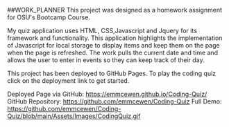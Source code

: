 ##WORK_PLANNER
This project was designed as a homework assignment for OSU's Bootcamp Course.

My quiz application uses HTML, CSS,Javascript and Jquery for its framework and functionality. This application highlights the implementation of Javascript for local storage to display items and keep them on the page when the page is refreshed. The work pulls the current date and time and allows the user to enter in events so they can keep track of their day. 

This project has been deployed to GitHub Pages. To play the coding quiz click on the deployment link to get started.

Deployed Page via GitHub: https://emmcewen.github.io/Coding-Quiz/ GitHub Repository: https://github.com/emmcewen/Coding-Quiz Full Demo: https://github.com/emmcewen/Coding-Quiz/blob/main/Assets/Images/CodingQuiz.gif